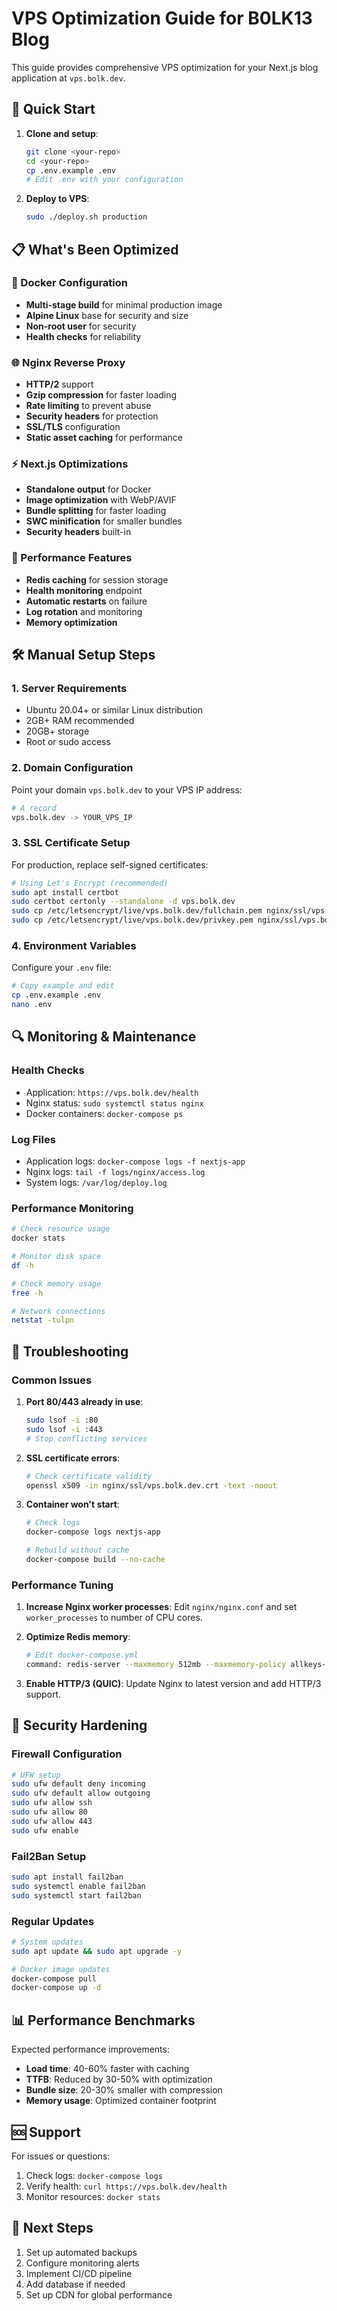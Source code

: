 # VPS Optimization Guide for B0LK13 Blog

This guide provides comprehensive VPS optimization for your Next.js blog application at `vps.bolk.dev`.

## 🚀 Quick Start

1. **Clone and setup**:
   ```bash
   git clone <your-repo>
   cd <your-repo>
   cp .env.example .env
   # Edit .env with your configuration
   ```

2. **Deploy to VPS**:
   ```bash
   sudo ./deploy.sh production
   ```

## 📋 What's Been Optimized

### 🐳 Docker Configuration
- **Multi-stage build** for minimal production image
- **Alpine Linux** base for security and size
- **Non-root user** for security
- **Health checks** for reliability

### 🌐 Nginx Reverse Proxy
- **HTTP/2** support
- **Gzip compression** for faster loading
- **Rate limiting** to prevent abuse
- **Security headers** for protection
- **SSL/TLS** configuration
- **Static asset caching** for performance

### ⚡ Next.js Optimizations
- **Standalone output** for Docker
- **Image optimization** with WebP/AVIF
- **Bundle splitting** for faster loading
- **SWC minification** for smaller bundles
- **Security headers** built-in

### 🔧 Performance Features
- **Redis caching** for session storage
- **Health monitoring** endpoint
- **Automatic restarts** on failure
- **Log rotation** and monitoring
- **Memory optimization**

## 🛠️ Manual Setup Steps

### 1. Server Requirements
- Ubuntu 20.04+ or similar Linux distribution
- 2GB+ RAM recommended
- 20GB+ storage
- Root or sudo access

### 2. Domain Configuration
Point your domain `vps.bolk.dev` to your VPS IP address:
```bash
# A record
vps.bolk.dev -> YOUR_VPS_IP
```

### 3. SSL Certificate Setup
For production, replace self-signed certificates:
```bash
# Using Let's Encrypt (recommended)
sudo apt install certbot
sudo certbot certonly --standalone -d vps.bolk.dev
sudo cp /etc/letsencrypt/live/vps.bolk.dev/fullchain.pem nginx/ssl/vps.bolk.dev.crt
sudo cp /etc/letsencrypt/live/vps.bolk.dev/privkey.pem nginx/ssl/vps.bolk.dev.key
```

### 4. Environment Variables
Configure your `.env` file:
```bash
# Copy example and edit
cp .env.example .env
nano .env
```

## 🔍 Monitoring & Maintenance

### Health Checks
- Application: `https://vps.bolk.dev/health`
- Nginx status: `sudo systemctl status nginx`
- Docker containers: `docker-compose ps`

### Log Files
- Application logs: `docker-compose logs -f nextjs-app`
- Nginx logs: `tail -f logs/nginx/access.log`
- System logs: `/var/log/deploy.log`

### Performance Monitoring
```bash
# Check resource usage
docker stats

# Monitor disk space
df -h

# Check memory usage
free -h

# Network connections
netstat -tulpn
```

## 🔧 Troubleshooting

### Common Issues

1. **Port 80/443 already in use**:
   ```bash
   sudo lsof -i :80
   sudo lsof -i :443
   # Stop conflicting services
   ```

2. **SSL certificate errors**:
   ```bash
   # Check certificate validity
   openssl x509 -in nginx/ssl/vps.bolk.dev.crt -text -noout
   ```

3. **Container won't start**:
   ```bash
   # Check logs
   docker-compose logs nextjs-app
   
   # Rebuild without cache
   docker-compose build --no-cache
   ```

### Performance Tuning

1. **Increase Nginx worker processes**:
   Edit `nginx/nginx.conf` and set `worker_processes` to number of CPU cores.

2. **Optimize Redis memory**:
   ```bash
   # Edit docker-compose.yml
   command: redis-server --maxmemory 512mb --maxmemory-policy allkeys-lru
   ```

3. **Enable HTTP/3 (QUIC)**:
   Update Nginx to latest version and add HTTP/3 support.

## 🔐 Security Hardening

### Firewall Configuration
```bash
# UFW setup
sudo ufw default deny incoming
sudo ufw default allow outgoing
sudo ufw allow ssh
sudo ufw allow 80
sudo ufw allow 443
sudo ufw enable
```

### Fail2Ban Setup
```bash
sudo apt install fail2ban
sudo systemctl enable fail2ban
sudo systemctl start fail2ban
```

### Regular Updates
```bash
# System updates
sudo apt update && sudo apt upgrade -y

# Docker image updates
docker-compose pull
docker-compose up -d
```

## 📊 Performance Benchmarks

Expected performance improvements:
- **Load time**: 40-60% faster with caching
- **TTFB**: Reduced by 30-50% with optimization
- **Bundle size**: 20-30% smaller with compression
- **Memory usage**: Optimized container footprint

## 🆘 Support

For issues or questions:
1. Check logs: `docker-compose logs`
2. Verify health: `curl https://vps.bolk.dev/health`
3. Monitor resources: `docker stats`

## 📝 Next Steps

1. Set up automated backups
2. Configure monitoring alerts
3. Implement CI/CD pipeline
4. Add database if needed
5. Set up CDN for global performance
